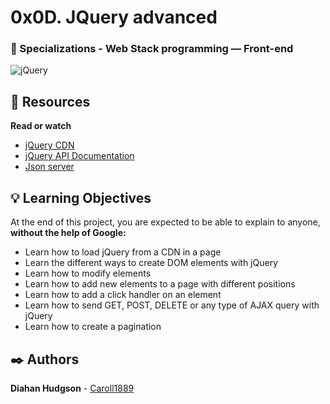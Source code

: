 # 0x0D. JQuery advanced
### :open_file_folder: Specializations - Web Stack programming ― Front-end

![jQuery](https://user-images.githubusercontent.com/51680831/93919750-bb5db100-fcd3-11ea-81c3-d52678d41bbd.png)

## :closed_book: Resources

**Read or watch**
* [jQuery CDN](https://code.jquery.com/)
* [jQuery API Documentation](https://api.jquery.com/)
* [Json server](https://github.com/typicode/json-server)

## :bulb: Learning Objectives
At the end of this project, you are expected to be able to explain to anyone, **without the help of Google:**

* Learn how to load jQuery from a CDN in a page
* Learn the different ways to create DOM elements with jQuery
* Learn how to modify elements
* Learn how to add new elements to a page with different positions
* Learn how to add a click handler on an element
* Learn how to send GET, POST, DELETE or any type of AJAX query with jQuery
* Learn how to create a pagination

## :black_nib: Authors 
**Diahan Hudgson**  -  [Caroll1889](https://github.com/Caroll1889)